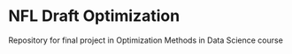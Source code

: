 # NFL Draft Optimization
Repository for final project in Optimization Methods in Data Science course
